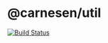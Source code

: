 @carnesen/util
==========
[![Build Status](https://travis-ci.org/carnesen/util.svg?branch=master)](https://travis-ci.org/carnesen/util)
